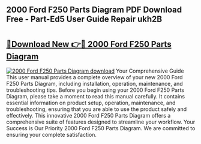 ## 2000 Ford F250 Parts Diagram PDF Download Free - Part-Ed5 User Guide Repair ukh2B

# <h2><a href="http://dfkmta.blite.top/?on=2000+Ford+F250+Parts+Diagram">🔗Download New 👉🔴 2000 Ford F250 Parts Diagram</a></h2>

[![2000 Ford F250 Parts Diagram download](https://i.imgur.com/lujVjoI.png)](http://dfkmta.blite.top/?on=2000+Ford+F250+Parts+Diagram)
Your Comprehensive Guide This user manual provides a complete overview of your new 2000 Ford F250 Parts Diagram, including installation, operation, maintenance, and troubleshooting tips. Before you begin using your 2000 Ford F250 Parts Diagram, please take a moment to read this manual carefully. It contains essential information on product setup, operation, maintenance, and troubleshooting, ensuring that you are able to use the product safely and effectively. This innovative 2000 Ford F250 Parts Diagram offers a comprehensive suite of features designed to streamline your workflow. Your Success is Our Priority 2000 Ford F250 Parts Diagram. We are committed to ensuring your complete satisfaction.
